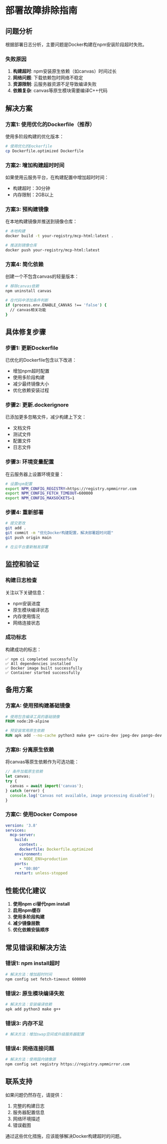 # 部署故障排除指南

## 问题分析

根据部署日志分析，主要问题是Docker构建在npm安装阶段超时失败。

### 失败原因

1. **构建超时**: npm安装原生依赖（如canvas）时间过长
2. **网络问题**: 下载依赖包时网络不稳定
3. **资源限制**: 云服务器资源不足导致编译失败
4. **依赖复杂**: canvas等原生模块需要编译C++代码

## 解决方案

### 方案1: 使用优化的Dockerfile（推荐）

使用多阶段构建的优化版本：

```bash
# 使用优化的Dockerfile
cp Dockerfile.optimized Dockerfile
```

### 方案2: 增加构建超时时间

如果使用云服务平台，在构建配置中增加超时时间：
- 构建超时：30分钟
- 内存限制：2GB以上

### 方案3: 预构建镜像

在本地构建镜像并推送到镜像仓库：

```bash
# 本地构建
docker build -t your-registry/mcp-html:latest .

# 推送到镜像仓库
docker push your-registry/mcp-html:latest
```

### 方案4: 简化依赖

创建一个不包含canvas的轻量版本：

```bash
# 移除canvas依赖
npm uninstall canvas

# 在代码中添加条件判断
if (process.env.ENABLE_CANVAS !== 'false') {
  // canvas相关功能
}
```

## 具体修复步骤

### 步骤1: 更新Dockerfile

已优化的Dockerfile包含以下改进：
- 增加npm超时配置
- 使用多阶段构建
- 减少最终镜像大小
- 优化依赖安装过程

### 步骤2: 更新.dockerignore

已添加更多忽略文件，减少构建上下文：
- 文档文件
- 测试文件
- 配置文件
- 日志文件

### 步骤3: 环境变量配置

在云服务器上设置环境变量：

```bash
# 设置npm配置
export NPM_CONFIG_REGISTRY=https://registry.npmmirror.com
export NPM_CONFIG_FETCH_TIMEOUT=600000
export NPM_CONFIG_MAXSOCKETS=1
```

### 步骤4: 重新部署

```bash
# 提交更改
git add .
git commit -m "优化Docker构建配置，解决部署超时问题"
git push origin main

# 在云平台重新触发部署
```

## 监控和验证

### 构建日志检查

关注以下关键信息：
- npm安装进度
- 原生模块编译状态
- 内存使用情况
- 网络连接状态

### 成功标志

构建成功的标志：
```
✅ npm ci completed successfully
✅ All dependencies installed
✅ Docker image built successfully
✅ Container started successfully
```

## 备用方案

### 方案A: 使用预构建基础镜像

```dockerfile
# 使用包含编译工具的基础镜像
FROM node:20-alpine

# 预安装常用原生依赖
RUN apk add --no-cache python3 make g++ cairo-dev jpeg-dev pango-dev
```

### 方案B: 分离原生依赖

将canvas等原生依赖作为可选功能：

```javascript
// 条件加载原生依赖
let canvas;
try {
  canvas = await import('canvas');
} catch (error) {
  console.log('Canvas not available, image processing disabled');
}
```

### 方案C: 使用Docker Compose

```yaml
version: '3.8'
services:
  mcp-server:
    build:
      context: .
      dockerfile: Dockerfile.optimized
    environment:
      - NODE_ENV=production
    ports:
      - "80:80"
    restart: unless-stopped
```

## 性能优化建议

1. **使用npm ci替代npm install**
2. **启用npm缓存**
3. **使用多阶段构建**
4. **减少镜像层数**
5. **优化依赖安装顺序**

## 常见错误和解决方法

### 错误1: npm install超时
```bash
# 解决方法：增加超时时间
npm config set fetch-timeout 600000
```

### 错误2: 原生模块编译失败
```bash
# 解决方法：安装编译依赖
apk add python3 make g++
```

### 错误3: 内存不足
```bash
# 解决方法：增加swap空间或升级服务器配置
```

### 错误4: 网络连接问题
```bash
# 解决方法：使用国内镜像源
npm config set registry https://registry.npmmirror.com
```

## 联系支持

如果问题仍然存在，请提供：
1. 完整的构建日志
2. 服务器配置信息
3. 网络环境描述
4. 错误截图

通过这些优化措施，应该能够解决Docker构建超时的问题。